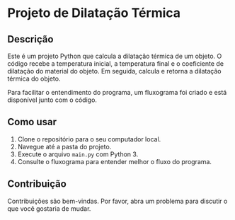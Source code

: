 # Projeto de Dilatação Térmica

## Descrição

Este é um projeto Python que calcula a dilatação térmica de um objeto. O código recebe a temperatura inicial, a temperatura final e o coeficiente de dilatação do material do objeto. Em seguida, calcula e retorna a dilatação térmica do objeto.

Para facilitar o entendimento do programa, um fluxograma foi criado e está disponível junto com o código.

## Como usar

1. Clone o repositório para o seu computador local.
2. Navegue até a pasta do projeto.
3. Execute o arquivo `main.py` com Python 3.
4. Consulte o fluxograma para entender melhor o fluxo do programa.

## Contribuição

Contribuições são bem-vindas. Por favor, abra um problema para discutir o que você gostaria de mudar.
